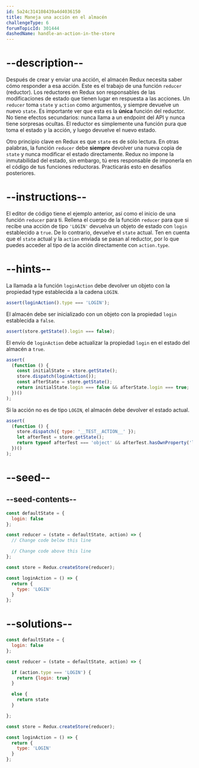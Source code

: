 ```yaml
---
id: 5a24c314108439a4d4036150
title: Maneja una acción en el almacén
challengeType: 6
forumTopicId: 301444
dashedName: handle-an-action-in-the-store
---
```


# --description--

Después de crear y enviar una acción, el almacén Redux necesita saber cómo responder a esa acción. Este es el trabajo de una función `reducer` (reductor). Los reductores en Redux son responsables de las modificaciones de estado que tienen lugar en respuesta a las acciones. Un `reducer` toma `state` y `action` como argumentos, y siempre devuelve un nuevo `state`. Es importante ver que esta es la **única** función del reductor. No tiene efectos secundarios: nunca llama a un endpoint del API y nunca tiene sorpresas ocultas. El reductor es simplemente una función pura que toma el estado y la acción, y luego devuelve el nuevo estado.

Otro principio clave en Redux es que `state` es de sólo lectura. En otras palabras, la función `reducer` debe **siempre** devolver una nueva copia de `state` y nunca modificar el estado directamente. Redux no impone la inmutabilidad del estado, sin embargo, tú eres responsable de imponerla en el código de tus funciones reductoras. Practicarás esto en desafíos posteriores.

# --instructions--

El editor de código tiene el ejemplo anterior, así como el inicio de una función `reducer` para ti. Rellena el cuerpo de la función `reducer` para que si recibe una acción de tipo `'LOGIN'` devuelva un objeto de estado con `login` establecido a `true`. De lo contrario, devuelve el `state` actual. Ten en cuenta que el `state` actual y la `action` enviada se pasan al reductor, por lo que puedes acceder al tipo de la acción directamente con `action.type`.

# --hints--

La llamada a la función `loginAction` debe devolver un objeto con la propiedad type establecida a la cadena `LOGIN`.

```js
assert(loginAction().type === 'LOGIN');
```

El almacén debe ser inicializado con un objeto con la propiedad `login` establecida a `false`.

```js
assert(store.getState().login === false);
```

El envío de `loginAction` debe actualizar la propiedad `login` en el estado del almacén a `true`.

```js
assert(
  (function () {
    const initialState = store.getState();
    store.dispatch(loginAction());
    const afterState = store.getState();
    return initialState.login === false && afterState.login === true;
  })()
);
```

Si la acción no es de tipo `LOGIN`, el almacén debe devolver el estado actual.

```js
assert(
  (function () {
    store.dispatch({ type: '__TEST__ACTION__' });
    let afterTest = store.getState();
    return typeof afterTest === 'object' && afterTest.hasOwnProperty('login');
  })()
);
```

# --seed--

## --seed-contents--

```js
const defaultState = {
  login: false
};

const reducer = (state = defaultState, action) => {
  // Change code below this line

  // Change code above this line
};

const store = Redux.createStore(reducer);

const loginAction = () => {
  return {
    type: 'LOGIN'
  }
};
```

# --solutions--

```js
const defaultState = {
  login: false
};

const reducer = (state = defaultState, action) => {

  if (action.type === 'LOGIN') {
    return {login: true}
  }

  else {
    return state
  }

};

const store = Redux.createStore(reducer);

const loginAction = () => {
  return {
    type: 'LOGIN'
  }
};
```
